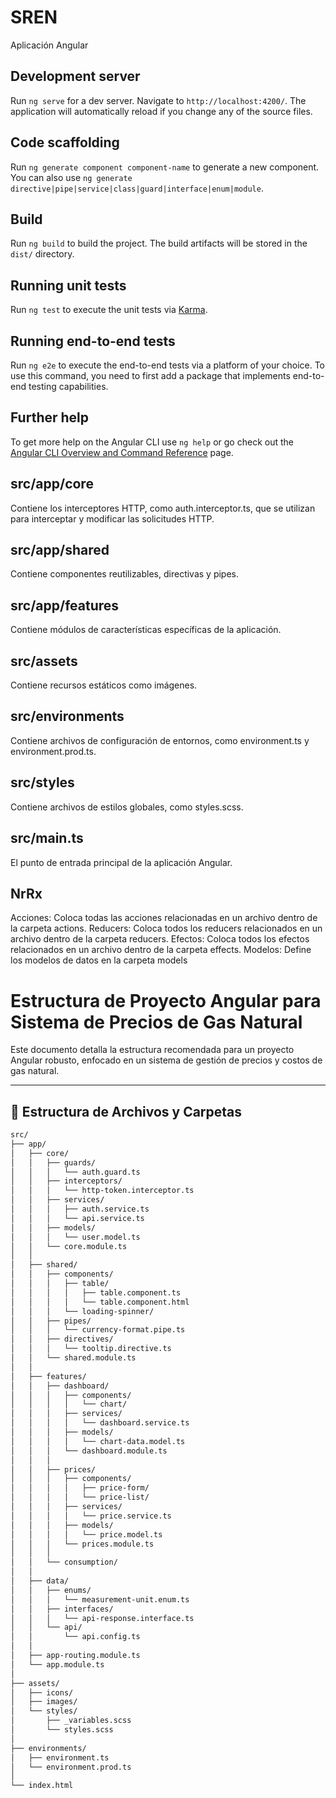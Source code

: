 # SREN

Aplicación Angular

## Development server

Run `ng serve` for a dev server. Navigate to `http://localhost:4200/`. The application will automatically reload if you change any of the source files.

## Code scaffolding

Run `ng generate component component-name` to generate a new component. You can also use `ng generate directive|pipe|service|class|guard|interface|enum|module`.

## Build

Run `ng build` to build the project. The build artifacts will be stored in the `dist/` directory.

## Running unit tests

Run `ng test` to execute the unit tests via [Karma](https://karma-runner.github.io).

## Running end-to-end tests

Run `ng e2e` to execute the end-to-end tests via a platform of your choice. To use this command, you need to first add a package that implements end-to-end testing capabilities.

## Further help

To get more help on the Angular CLI use `ng help` or go check out the [Angular CLI Overview and Command Reference](https://angular.io/cli) page.

## src/app/core

Contiene los interceptores HTTP, como auth.interceptor.ts, que se utilizan para interceptar y modificar las solicitudes HTTP.

## src/app/shared

Contiene componentes reutilizables, directivas y pipes.

## src/app/features

Contiene módulos de características específicas de la aplicación.

## src/assets

Contiene recursos estáticos como imágenes.

## src/environments

Contiene archivos de configuración de entornos, como environment.ts y environment.prod.ts.

## src/styles

Contiene archivos de estilos globales, como styles.scss.

## src/main.ts

El punto de entrada principal de la aplicación Angular.

## NrRx

Acciones: Coloca todas las acciones relacionadas en un archivo dentro de la carpeta actions.
Reducers: Coloca todos los reducers relacionados en un archivo dentro de la carpeta reducers.
Efectos: Coloca todos los efectos relacionados en un archivo dentro de la carpeta effects.
Modelos: Define los modelos de datos en la carpeta models

# Estructura de Proyecto Angular para Sistema de Precios de Gas Natural

Este documento detalla la estructura recomendada para un proyecto Angular robusto, enfocado en un sistema de gestión de precios y costos de gas natural.

---

## 📂 Estructura de Archivos y Carpetas

```bash
src/
├── app/
│   ├── core/
│   │   ├── guards/
│   │   │   └── auth.guard.ts
│   │   ├── interceptors/
│   │   │   └── http-token.interceptor.ts
│   │   ├── services/
│   │   │   ├── auth.service.ts
│   │   │   └── api.service.ts
│   │   ├── models/
│   │   │   └── user.model.ts
│   │   └── core.module.ts
│   │
│   ├── shared/
│   │   ├── components/
│   │   │   ├── table/
│   │   │   │   ├── table.component.ts
│   │   │   │   └── table.component.html
│   │   │   └── loading-spinner/
│   │   ├── pipes/
│   │   │   └── currency-format.pipe.ts
│   │   ├── directives/
│   │   │   └── tooltip.directive.ts
│   │   └── shared.module.ts
│   │
│   ├── features/
│   │   ├── dashboard/
│   │   │   ├── components/
│   │   │   │   └── chart/
│   │   │   ├── services/
│   │   │   │   └── dashboard.service.ts
│   │   │   ├── models/
│   │   │   │   └── chart-data.model.ts
│   │   │   └── dashboard.module.ts
│   │   │
│   │   ├── prices/
│   │   │   ├── components/
│   │   │   │   ├── price-form/
│   │   │   │   └── price-list/
│   │   │   ├── services/
│   │   │   │   └── price.service.ts
│   │   │   ├── models/
│   │   │   │   └── price.model.ts
│   │   │   └── prices.module.ts
│   │   │
│   │   └── consumption/
│   │
│   ├── data/
│   │   ├── enums/
│   │   │   └── measurement-unit.enum.ts
│   │   ├── interfaces/
│   │   │   └── api-response.interface.ts
│   │   └── api/
│   │       └── api.config.ts
│   │
│   ├── app-routing.module.ts
│   └── app.module.ts
│
├── assets/
│   ├── icons/
│   ├── images/
│   └── styles/
│       ├── _variables.scss
│       └── styles.scss
│
├── environments/
│   ├── environment.ts
│   └── environment.prod.ts
│
└── index.html
```

